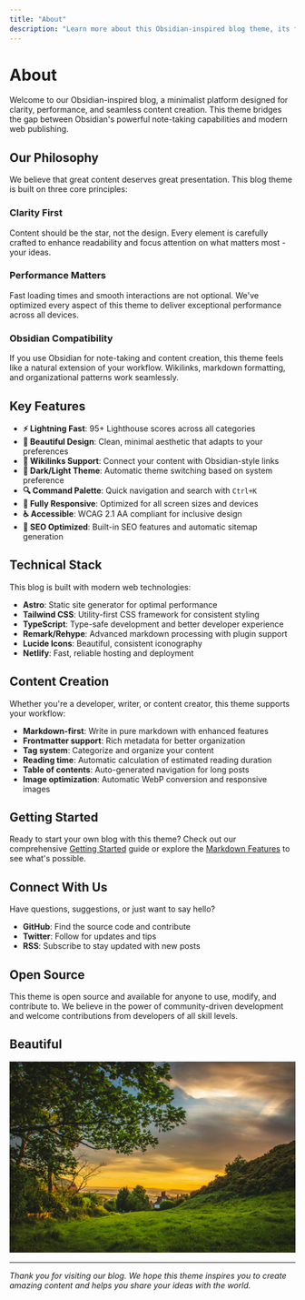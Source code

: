 ```yaml
---
title: "About"
description: "Learn more about this Obsidian-inspired blog theme, its features, and the philosophy behind its minimalist design approach."
---
```

# About

Welcome to our Obsidian-inspired blog, a minimalist platform designed for clarity, performance, and seamless content creation. This theme bridges the gap between Obsidian's powerful note-taking capabilities and modern web publishing.

## Our Philosophy

We believe that great content deserves great presentation. This blog theme is built on three core principles:

### Clarity First
Content should be the star, not the design. Every element is carefully crafted to enhance readability and focus attention on what matters most - your ideas.

### Performance Matters
Fast loading times and smooth interactions are not optional. We've optimized every aspect of this theme to deliver exceptional performance across all devices.

### Obsidian Compatibility
If you use Obsidian for note-taking and content creation, this theme feels like a natural extension of your workflow. Wikilinks, markdown formatting, and organizational patterns work seamlessly.

## Key Features

- **⚡ Lightning Fast**: 95+ Lighthouse scores across all categories
- **🎨 Beautiful Design**: Clean, minimal aesthetic that adapts to your preferences
- **🔗 Wikilinks Support**: Connect your content with Obsidian-style links
- **🌙 Dark/Light Theme**: Automatic theme switching based on system preference
- **🔍 Command Palette**: Quick navigation and search with `Ctrl+K`
- **📱 Fully Responsive**: Optimized for all screen sizes and devices
- **♿ Accessible**: WCAG 2.1 AA compliant for inclusive design
- **🚀 SEO Optimized**: Built-in SEO features and automatic sitemap generation

## Technical Stack

This blog is built with modern web technologies:

- **Astro**: Static site generator for optimal performance
- **Tailwind CSS**: Utility-first CSS framework for consistent styling
- **TypeScript**: Type-safe development and better developer experience
- **Remark/Rehype**: Advanced markdown processing with plugin support
- **Lucide Icons**: Beautiful, consistent iconography
- **Netlify**: Fast, reliable hosting and deployment

## Content Creation

Whether you're a developer, writer, or content creator, this theme supports your workflow:

- **Markdown-first**: Write in pure markdown with enhanced features
- **Frontmatter support**: Rich metadata for better organization
- **Tag system**: Categorize and organize your content
- **Reading time**: Automatic calculation of estimated reading duration
- **Table of contents**: Auto-generated navigation for long posts
- **Image optimization**: Automatic WebP conversion and responsive images

## Getting Started

Ready to start your own blog with this theme? Check out our comprehensive [Getting Started](../posts/getting-started.md) guide or explore the [Markdown Features](../posts/formatting-reference.md) to see what's possible.

## Connect With Us

Have questions, suggestions, or just want to say hello?

- **GitHub**: Find the source code and contribute
- **Twitter**: Follow for updates and tips
- **RSS**: Subscribe to stay updated with new posts

## Open Source

This theme is open source and available for anyone to use, modify, and contribute to. We believe in the power of community-driven development and welcome contributions from developers of all skill levels.

## Beautiful

![Landscape](images/sunset.jpg)

---

*Thank you for visiting our blog. We hope this theme inspires you to create amazing content and helps you share your ideas with the world.*
